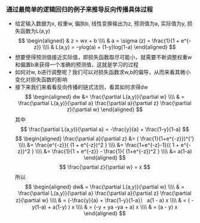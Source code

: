 ### 通过最简单的逻辑回归的例子来推导反向传播具体过程
- 给定输入数据为x, 权重w, 偏执b, 线性变换输出为z, 预测值为a, 实际值为y, 损失函数为L(a,y)
$$
\begin{aligned}
& z = wx + b \\\\
& a = \sigma (z) = \frac{1}{1 + e^{-z}} \\\\
& L(a,y) = -ylog(a) + (1-y)log(1-a)
\end{aligned}
$$
- 想要使得预测值接近实际值，即损失函数取尽可能小，就需要不断调整权重w和偏置b来获得一个准确的预测值，这就是学习的过程
- 如何对w, b进行调整呢？我们可以对损失函数求w,b的偏导，从而来看其微小变化对损失函数的影响
- 接下来我们来看看反向传播的链式法则，看其如何求得dw
$$
\begin{aligned}
dw &= \frac{\partial L(a,y)}{\partial w} \\\\
& = \frac{\partial L(a,y)}{\partial a} \frac{\partial a}{\partial z} \frac{\partial z}{\partial w}
\end{aligned}
$$
其中
$$
\frac{\partial L(a,y)}{\partial a} = -\frac{y}{a} + \frac{1-y}{1-a}
$$
$$
\begin{aligned}
\frac{\partial a}{\partial z} &= ( \frac{1}{1+e^{-z}})^{'} \\\\
&= \frac{e^{-z}}{ (1 + e^{-z})^2 } \\\\
&= \frac{1+e^{-z}-1}{( 1 + e^{-z})^2 } \\\\
&= \frac{1}{1 + e^{-z}} - \frac{1}{ (1+e^{-z})^2 } \\\\
&= a(1-a)
\end{aligned}
$$
$$
\frac{\partial z}{\partial w} = x
$$
所以
$$
\begin{aligned}
dw& = \frac{\partial L(a,y)}{\partial w} \\\\
& = \frac{\partial L(a,y)}{\partial a} \frac{\partial a}{\partial z} \frac{\partial z}{\partial w} \\\\
& = (-\frac{y}{a} + \frac{1-y}{1-a}） a(1 - a) x \\\\
& = ( -y(1-a) + a(1-y) ) x \\\\
& = (-y + ya -ya + a) x \\\\
& = (a - y) x
\end{aligned}
$$
